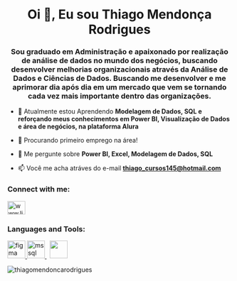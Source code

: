 <h1 align="center">Oi 👋, Eu sou Thiago Mendonça Rodrigues</h1>
<h3 align="center">Sou graduado em Administração e apaixonado por realização de análise de dados no mundo dos negócios, buscando desenvolver melhorias organizacionais através da Análise de Dados e Ciências de Dados. Buscando me desenvolver e me aprimorar dia após dia em um mercado que vem se tornando cada vez mais importante dentro das organizações.</h3>

- 🌱 Atualmente estou Aprendendo **Modelagem de Dados, SQL e reforçando meus conhecimentos em Power BI, Visualização de Dados e área de negócios, na plataforma Alura**
- 🔎 Procurando primeiro emprego na área!
- 💬 Me pergunte sobre **Power BI, Excel, Modelagem de Dados, SQL**

- 📫 Você me acha atráves do e-mail **thiago_cursos145@hotmail.com**

<h3 align="left">Connect with me:</h3>
<p align="left">
<a href="https://www.linkedin.com/in/thiago-mendonça-rodrigues-507494235" target="blank"><img align="center" src="https://raw.githubusercontent.com/rahuldkjain/github-profile-readme-generator/master/src/images/icons/Social/linked-in-alt.svg" alt="www.linkedin.com/in/thiago-mendonça-rodrigues-507494235" height="30" width="40" /></a>
</p>

<h3 align="left">Languages and Tools:</h3>
<p align="left"> <a href="https://www.figma.com/" target="_blank" rel="noreferrer"> <img src="https://www.vectorlogo.zone/logos/figma/figma-icon.svg" alt="figma" width="40" height="40"/> </a> <a href="https://www.microsoft.com/en-us/sql-server" target="_blank" rel="noreferrer"> <img src="https://www.svgrepo.com/show/303229/microsoft-sql-server-logo.svg" alt="mssql" width="40" height="40"/> </a><code> <img src="https://upload.wikimedia.org/wikipedia/commons/thumb/c/cf/New_Power_BI_Logo.svg/2048px-New_Power_BI_Logo.svg.png" width="40" height="40"></code> </p>


<p><img align="center" src="https://github-readme-stats.vercel.app/api/top-langs?username=thiagomendoncarodrigues&show_icons=true&locale=en&layout=compact" alt="thiagomendoncarodrigues" /></p>




<!--
### Olá, eu sou Thiago Mendonça Rodrigues

- 🔭 Trabalhando em desenvolver projetos pessoais para divulgação no meu portifolio.
- 🌱 Procurando desenvolver habilidade analiticas em analise de dados. SQL/ Management Studio
- 🤔 Procurando ajuda em desenvolvimento de projetos
- 😄 Pronouns: ele/dele
 
<div> 
  <a href="https://www.linkedin.com/in/thiago-mendonça-rodrigues-507494235" target="_blank"><img src="https://img.shields.io/badge/-LinkedIn-%230077B5?style=for-the-badge&logo=linkedin&logoColor=white" target="_blank"></a> 
  
</div>
--!>
